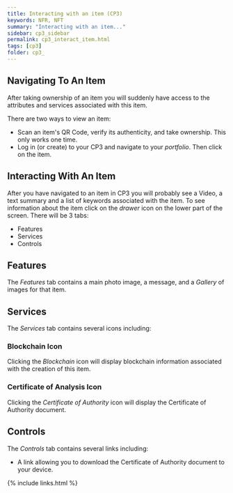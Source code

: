 ```yaml
---
title: Interacting with an item (CP3)
keywords: NFR, NFT
summary: "Interacting with an item..."
sidebar: cp3_sidebar
permalink: cp3_interact_item.html
tags: [cp3]
folder: cp3_
---
```


## Navigating To An Item

After taking ownership of an item you will suddenly have access to the attributes and services associated with this item.  

There are two ways to view an item:

* Scan an item's QR Code, verify its authenticity, and take ownership.  This only works one time.
* Log in (or create) to your CP3 and navigate to your _portfolio_.  Then click on the item.

## Interacting With An Item

After you have navigated to an item in CP3 you will probably see a Video, a text summary and a list of keywords associated with the item.  To see information about the item click on the _drawer_ icon on the lower part of the screen.  There will be 3 tabs:

* Features
* Services
* Controls

## Features

The _Features_ tab contains a main photo image, a message, and a _Gallery_ of images for that item.

## Services

The _Services_ tab contains several icons including:

### Blockchain Icon

Clicking the _Blockchain_ icon will display blockchain information associated with the creation of this item.

### Certificate of Analysis Icon

Clicking the _Certificate of Authority_ icon will display the Certificate of Authority document.

## Controls

The _Controls_ tab contains several links including: 

* A link allowing you to download the Certificate of Authority document to your device.

{% include links.html %}
